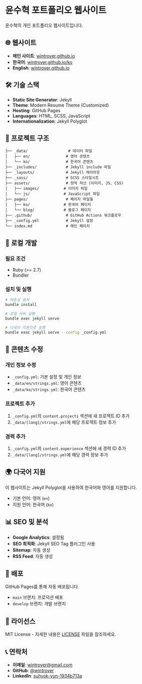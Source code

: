 # 윤수혁 포트폴리오 웹사이트

윤수혁의 개인 포트폴리오 웹사이트입니다.

## 🌐 웹사이트

- **메인 사이트**: [wintrover.github.io](https://wintrover.github.io)
- **한국어**: [wintrover.github.io/ko](https://wintrover.github.io/ko)
- **English**: [wintrover.github.io](https://wintrover.github.io)

## 🛠 기술 스택

- **Static Site Generator**: Jekyll
- **Theme**: Modern Resume Theme (Customized)
- **Hosting**: GitHub Pages
- **Languages**: HTML, SCSS, JavaScript
- **Internationalization**: Jekyll Polyglot

## 📁 프로젝트 구조

```
├── _data/                  # 데이터 파일
│   ├── en/                # 영어 콘텐츠
│   └── ko/                # 한국어 콘텐츠
├── _includes/             # Jekyll include 파일
├── _layouts/              # Jekyll 레이아웃
├── _sass/                 # SCSS 스타일시트
├── assets/                # 정적 자산 (이미지, JS, CSS)
│   ├── images/           # 이미지 파일
│   └── js/               # JavaScript 파일
├── pages/                 # 페이지 파일들
│   ├── ko/               # 한국어 페이지
│   └── blog/             # 블로그 페이지
├── .github/               # GitHub Actions 워크플로우
├── _config.yml            # Jekyll 설정
└── index.md               # 메인 페이지
```

## 🚀 로컬 개발

### 필요 조건
- Ruby (>= 2.7)
- Bundler

### 설치 및 실행
```bash
# 의존성 설치
bundle install

# 로컬 서버 실행
bundle exec jekyll serve

# 다국어 지원으로 실행
bundle exec jekyll serve --config _config.yml
```

## 📝 콘텐츠 수정

### 개인 정보 수정
- `_config.yml`: 기본 설정 및 개인 정보
- `_data/en/strings.yml`: 영어 콘텐츠
- `_data/ko/strings.yml`: 한국어 콘텐츠

### 프로젝트 추가
1. `_config.yml`의 `content.projects` 섹션에 새 프로젝트 ID 추가
2. `_data/[lang]/strings.yml`에 해당 프로젝트 정보 추가

### 경력 추가
1. `_config.yml`의 `content.experience` 섹션에 새 경력 ID 추가
2. `_data/[lang]/strings.yml`에 해당 경력 정보 추가

## 🌍 다국어 지원

이 웹사이트는 Jekyll Polyglot을 사용하여 한국어와 영어를 지원합니다.

- 기본 언어: 영어 (`en`)
- 지원 언어: 한국어 (`ko`)

## 📊 SEO 및 분석

- **Google Analytics**: 설정됨
- **SEO 최적화**: Jekyll SEO Tag 플러그인 사용
- **Sitemap**: 자동 생성
- **RSS Feed**: 자동 생성

## 🔧 배포

GitHub Pages를 통해 자동 배포됩니다.

- `main` 브랜치: 프로덕션 배포
- `develop` 브랜치: 개발 브랜치

## 📄 라이선스

MIT License - 자세한 내용은 [LICENSE](LICENSE) 파일을 참조하세요.

## 📞 연락처

- **이메일**: wintrover@gmail.com
- **GitHub**: [@wintrover](https://github.com/wintrover)
- **LinkedIn**: [suhyok-yun-1934b713a](https://linkedin.com/in/suhyok-yun-1934b713a)